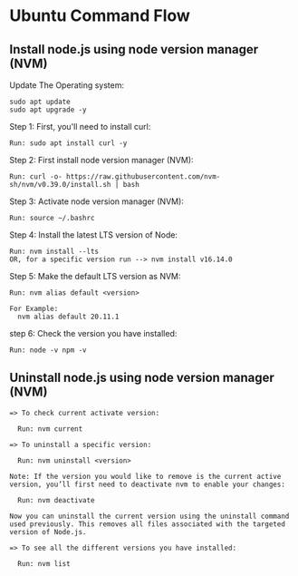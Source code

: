 # Ubuntu Command Flow

## Install node.js using node version manager (NVM)
  
  Update The Operating system:
  
    sudo apt update
    sudo apt upgrade -y

  Step 1: First, you'll need to install curl:
    
    Run: sudo apt install curl -y
      
  Step 2: First install node version manager (NVM):
  
    Run: curl -o- https://raw.githubusercontent.com/nvm-sh/nvm/v0.39.0/install.sh | bash
    
  Step 3: Activate node version manager (NVM):
      
    Run: source ~/.bashrc

  Step 4: Install the latest LTS version of Node:

    Run: nvm install --lts
    OR, for a specific version run --> nvm install v16.14.0

  Step 5: Make the default LTS version as NVM:

    Run: nvm alias default <version>
    
    For Example: 
      nvm alias default 20.11.1
      
  step 6: Check the version you have installed:
    
    Run: node -v npm -v


## Uninstall node.js using node version manager (NVM)
    
    => To check current activate version:
      
      Run: nvm current
      
    => To uninstall a specific version:
      
      Run: nvm uninstall <version>

    Note: If the version you would like to remove is the current active version, you’ll first need to deactivate nvm to enable your changes:

      Run: nvm deactivate
    
    Now you can uninstall the current version using the uninstall command used previously. This removes all files associated with the targeted version of Node.js.

    => To see all the different versions you have installed:
      
      Run: nvm list
    

